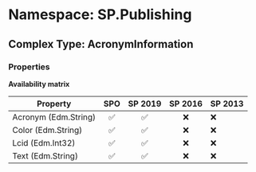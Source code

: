 # Namespace: SP.Publishing

## Complex Type: AcronymInformation

### Properties

**Availability matrix**

Property | SPO | SP 2019 | SP 2016 | SP 2013
----------|:---:|:-------:|:-------:|:-------
Acronym (Edm.String) | ✅ | ✅ | ❌ | ❌
Color (Edm.String) | ✅ | ✅ | ❌ | ❌
Lcid (Edm.Int32) | ✅ | ✅ | ❌ | ❌
Text (Edm.String) | ✅ | ✅ | ❌ | ❌
